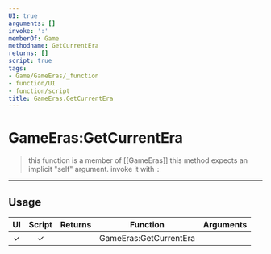 ```yaml
---
UI: true
arguments: []
invoke: ':'
memberOf: Game
methodname: GetCurrentEra
returns: []
script: true
tags:
- Game/GameEras/_function
- function/UI
- function/script
title: GameEras.GetCurrentEra
---
```

# GameEras:GetCurrentEra
> this function is a member of [[GameEras]]
> this method expects an implicit "self" argument. invoke it with `:`
-----
## Usage
|  UI | Script | Returns | Function | Arguments |
|:---:|:------:|-------:|:--------:|:---------|
|✓|✓||GameEras:GetCurrentEra||
